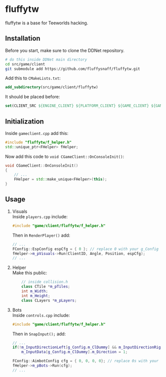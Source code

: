 # fluffytw
fluffytw is a base for Teeworlds hacking.

## Installation
Before you start, make sure to clone the DDNet repository.
```bash
# do this inside DDNet main directory
cd src/game/client
git submodule add https://github.com/fluffysnaff/fluffytw.git
```

Add this to `CMakeLists.txt`: 
```cmake
add_subdirectory(src/game/client/fluffytw)
```

It should be placed before:
```cmake
set(CLIENT_SRC ${ENGINE_CLIENT} ${PLATFORM_CLIENT} ${GAME_CLIENT} ${GAME_EDITOR} ${GAME_GENERATED_CLIENT})
```

## Initialization
Inside `gameclient.cpp` add this:
```cpp
#include "fluffytw/f_helper.h"
std::unique_ptr<FHelper> fHelper;
```

Now add this code to `void CGameClient::OnConsoleInit()`:
```cpp
void CGameClient::OnConsoleInit()
{
	// ...
	FHelper = std::make_unique<FHelper>(this);
}
```

## Usage
1. Visuals  
	Inside `players.cpp` include:
	```cpp
	#include "game/client/fluffytw/f_helper.h"
	```
	
	Then in `RenderPlayer()` add:
	```cpp
	// ...
	FConfig::EspConfig espCfg = { 0 }; // replace 0 with your g_Config variables
	fHelper->m_pVisuals->Run(ClientID, Angle, Position, espCfg);
	// ...
	```

2. Helper  
	Make this public:
	```cpp
		// inside collision.h
		class CTile *m_pTiles;
		int m_Width;
		int m_Height;
		class CLayers *m_pLayers;
	```

3. Bots  
	Inside `controls.cpp` include:
	```cpp
	#include "game/client/fluffytw/f_helper.h"
	```
	Then in `SnapInput();` add:
	```cpp
	// ...
	if(!m_InputDirectionLeft[g_Config.m_ClDummy] && m_InputDirectionRight[g_Config.m_ClDummy])
		m_InputData[g_Config.m_ClDummy].m_Direction = 1;

	FConfig::AimbotConfig cfg = { 0, 0, 0, 0}; // replace 0s with your g_Config variables
	fHelper->m_pBots->Run(cfg);
	// ...
	```

